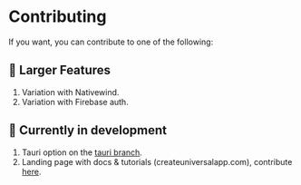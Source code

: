# Contributing

If you want, you can contribute to one of the following:

## 🚀 Larger Features

1. Variation with Nativewind.
1. Variation with Firebase auth.

## 🚧 Currently in development

1. Tauri option on the [tauri branch](https://github.com/chen-rn/CUA/tree/tauri).
1. Landing page with docs & tutorials (createuniversalapp.com), contribute [here](https://github.com/albbus-stack/cua-docs).
